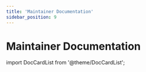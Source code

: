 ```yaml
---
title: 'Maintainer Documentation'
sidebar_position: 9
---
```


<a id="maintainer-documentation"></a>

# Maintainer Documentation

import DocCardList from '@theme/DocCardList';

<DocCardList />
